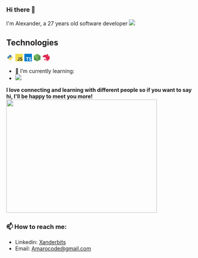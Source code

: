 ### Hi there 👋
I'm Alexander, a 27 years old software developer <img src="https://media.giphy.com/media/WUlplcMpOCEmTGBtBW/giphy.gif" width="30"> 
## Technologies 

  <img height="20" src="https://raw.githubusercontent.com/github/explore/80688e429a7d4ef2fca1e82350fe8e3517d3494d/topics/python/python.png"> <img height="20" src="https://raw.githubusercontent.com/github/explore/80688e429a7d4ef2fca1e82350fe8e3517d3494d/topics/javascript/javascript.png"> <img height="20" src="https://raw.githubusercontent.com/github/explore/80688e429a7d4ef2fca1e82350fe8e3517d3494d/topics/typescript/typescript.png"> <img height="20" src="https://raw.githubusercontent.com/github/explore/80688e429a7d4ef2fca1e82350fe8e3517d3494d/topics/nodejs/nodejs.png">    <img height="20" src="https://raw.githubusercontent.com/github/explore/37c71fdca4e12086faf8c7009793d2eb588c914e/topics/nestjs/nestjs.png">    
- 🌱 I’m currently learning: 
- <img height="20" src="https://avatars.githubusercontent.com/u/139426?s=200&v=4"> 

<b>I love connecting and learning with different people so if you want to say hi, I'll be happy to meet you more!</b></br><img src="https://media.giphy.com/media/qgQUggAC3Pfv687qPC/giphy.gif" width="400" height="300">

### 📫 How to reach me:

- Linkedin: [Xanderbits](https://www.linkedin.com/in/xanderbits/)
- Email: [Amarocode@gmail.com](mailto:amarocode@gmail.com)

